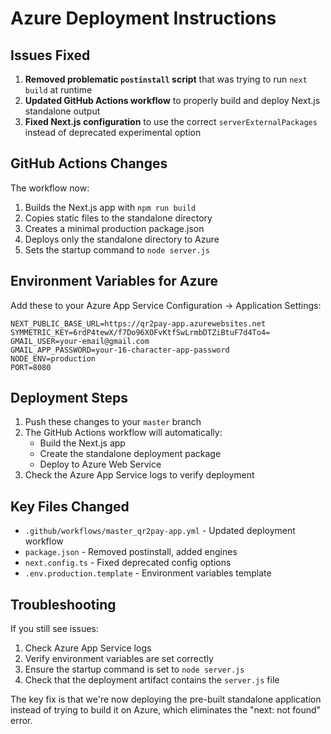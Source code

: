 # Azure Deployment Instructions

## Issues Fixed

1. **Removed problematic `postinstall` script** that was trying to run `next build` at runtime
2. **Updated GitHub Actions workflow** to properly build and deploy Next.js standalone output
3. **Fixed Next.js configuration** to use the correct `serverExternalPackages` instead of deprecated experimental option

## GitHub Actions Changes

The workflow now:
1. Builds the Next.js app with `npm run build`
2. Copies static files to the standalone directory
3. Creates a minimal production package.json
4. Deploys only the standalone directory to Azure
5. Sets the startup command to `node server.js`

## Environment Variables for Azure

Add these to your Azure App Service Configuration → Application Settings:

```
NEXT_PUBLIC_BASE_URL=https://qr2pay-app.azurewebsites.net
SYMMETRIC_KEY=6rdP4tewX/f7Do96XOFvKtfSwLrmbDTZiBtuF7d4To4=
GMAIL_USER=your-email@gmail.com
GMAIL_APP_PASSWORD=your-16-character-app-password
NODE_ENV=production
PORT=8080
```

## Deployment Steps

1. Push these changes to your `master` branch
2. The GitHub Actions workflow will automatically:
   - Build the Next.js app
   - Create the standalone deployment package
   - Deploy to Azure Web Service
3. Check the Azure App Service logs to verify deployment

## Key Files Changed

- `.github/workflows/master_qr2pay-app.yml` - Updated deployment workflow
- `package.json` - Removed postinstall, added engines
- `next.config.ts` - Fixed deprecated config options
- `.env.production.template` - Environment variables template

## Troubleshooting

If you still see issues:
1. Check Azure App Service logs
2. Verify environment variables are set correctly
3. Ensure the startup command is set to `node server.js`
4. Check that the deployment artifact contains the `server.js` file

The key fix is that we're now deploying the pre-built standalone application instead of trying to build it on Azure, which eliminates the "next: not found" error.
